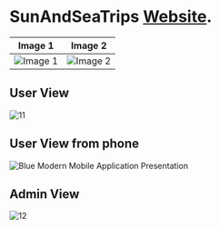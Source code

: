 # SunAndSeaTrips [Website](http://sunandseatrips.rf.gd/).



| Image 1 | Image 2 |
|---------|---------|
| ![Image 1](https://github.com/MarkMagdyShawky/SunAndSeaTrips/assets/106816564/b1e33f9a-0920-4390-a83c-565e0102d788) | ![Image 2](https://github.com/MarkMagdyShawky/SunAndSeaTrips/assets/106816564/4d83d1ce-3d35-4b5c-aea0-9b517fe59de6) |

## User View
![11](https://github.com/MarkMagdyShawky/SunAndSeaTrips/assets/106816564/b1e33f9a-0920-4390-a83c-565e0102d788)
## User View from phone
![Blue Modern Mobile Application Presentation](https://github.com/MarkMagdyShawky/SunAndSeaTrips/assets/106816564/4d83d1ce-3d35-4b5c-aea0-9b517fe59de6)
## Admin View
![12](https://github.com/MarkMagdyShawky/SunAndSeaTrips/assets/106816564/262da6f9-5cc4-4ab5-8766-16844aea213d)

